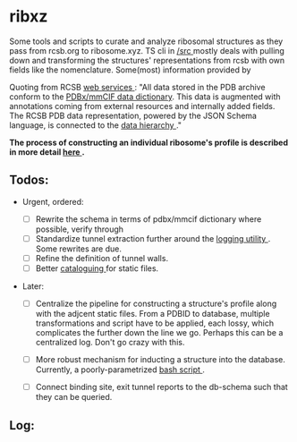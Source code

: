 # ribxz 

Some tools and scripts to curate and analyze ribosomal structures as they pass from rcsb.org to ribosome.xyz.
TS cli in [ /src ](/src/cli.ts) mostly deals with pulling down and transforming the structures' representations from rcsb with own fields like the nomenclature. Some(most) information provided by  

Quoting from RCSB [ web services ](https://www.rcsb.org/docs/general-help/web-services-overview):
"All data stored in the PDB archive conform to the [PDBx/mmCIF data dictionary](https://mmcif.wwpdb.org/). This data is augmented with annotations coming from external resources and internally added fields. The RCSB PDB data representation, powered by the JSON Schema language, is connected to the [ data hierarchy ](https://data.rcsb.org/#data-organization)."

__The process of constructing an individual ribosome's profile is described in more detail [ here ](src/resources/StructureFromScratch.md).__



## Todos:

- Urgent, ordered:
    - [ ] Rewrite the schema in terms of pdbx/mmcif dictionary where possible, verify through 
    - [ ] Standardize tunnel extraction further around the [ logging utility ](/ciftools/TunnelScripts/TunnelLog.py). Some rewrites are due. 
    - [ ] Refine the definition of tunnel walls.
    - [ ] Better [ cataloguing ](catalogue_static_files.py) for static files.

- Later:

    - [ ] Centralize the pipeline for constructing a structure's profile along with the adjcent static files. From a PDBID to database, multiple transformations and script have to be applied, each lossy, which complicates the further down the line we go. Perhaps this can be a centralized log. Don't go crazy with this.
    - [ ] More robust mechanism for inducting a structure into the database. Currently, a poorly-parametrized [ bash script ](/src/resources/cypher-tools/induct_struct.sh).
    - [ ] Connect binding site, exit tunnel reports  to the db-schema such that they can be queried.


## Log:
